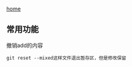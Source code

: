 [home](https://github.com/1211ciel/ciel/blob/main/README.md)

## 常用功能
撤销add的内容
```
git reset --mixed这样文件退出暂存区，但是修改保留
```

